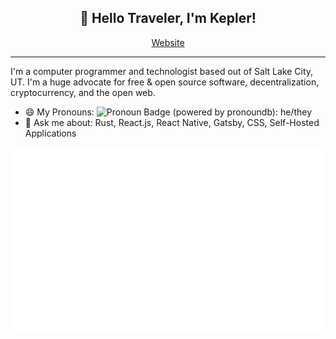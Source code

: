 <h2 align="center">👋 Hello Traveler, I'm Kepler!</h2>
<p align="center">
  <a href="https://keplersj.com">Website</a>
</p>

---

I'm a computer programmer and technologist based out of Salt Lake City, UT. I'm a huge advocate for free & open source software, decentralization, cryptocurrency, and the open web.

- 😄 My Pronouns: ![Pronoun Badge (powered by pronoundb): he/they](https://img.shields.io/endpoint?color=6699cc&style=flat-square&url=https%3A%2F%2Fpronoundb.org%2Fshields%2F644d8a588ff586e0a8b48b5e.json)
- 💬 Ask me about: Rust, React.js, React Native, Gatsby, CSS, Self-Hosted Applications

[![Kepler's GitHub stats](https://github.com/keplersj/github-stats/blob/master/generated/overview.svg)](https://github.com/jstrieb/github-stats)
